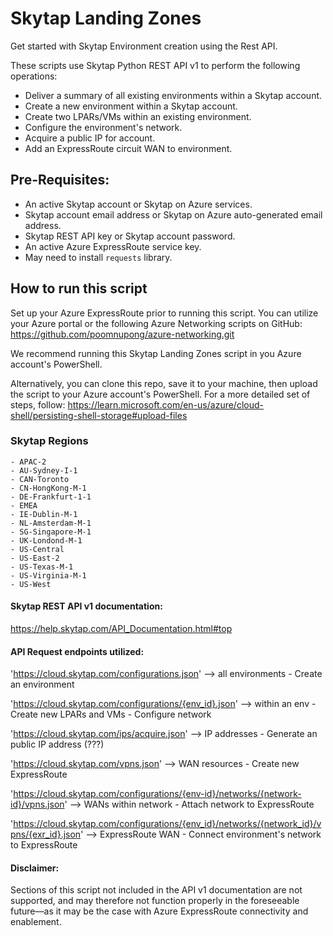 # Skytap Landing Zones #
Get started with Skytap Environment creation using the Rest API.

These scripts use Skytap Python REST API v1 to perform the following operations:
- Deliver a summary of all existing environments within a Skytap account. 
- Create a new environment within a Skytap account.
- Create two LPARs/VMs within an existing environment. 
- Configure the environment's network.
- Acquire a public IP for account.
- Add an ExpressRoute circuit WAN to environment. 

## Pre-Requisites: ##
* An active Skytap account or Skytap on Azure services. 
* Skytap account email address or Skytap on Azure auto-generated email address. 
* Skytap REST API key or Skytap account password.
* An active Azure ExpressRoute service key. 
* May need to install `requests` library.

## How to run this script ##
Set up your Azure ExpressRoute prior to running this script. You can utilize your 
Azure portal or the following Azure Networking scripts on GitHub: 
https://github.com/poomnupong/azure-networking.git

We recommend running this Skytap Landing Zones script in you Azure account's PowerShell. 

Alternatively, you can clone this repo, save it to your machine, 
then upload the script to your Azure account's PowerShell. 
For a more detailed set of steps, follow:
https://learn.microsoft.com/en-us/azure/cloud-shell/persisting-shell-storage#upload-files

### Skytap Regions ###
    - APAC-2
    - AU-Sydney-I-1
    - CAN-Toronto
    - CN-HongKong-M-1 
    - DE-Frankfurt-1-1
    - EMEA
    - IE-Dublin-M-1
    - NL-Amsterdam-M-1 
    - SG-Singapore-M-1
    - UK-Londond-M-1
    - US-Central 
    - US-East-2
    - US-Texas-M-1
    - US-Virginia-M-1
    - US-West

#### Skytap REST API v1 documentation:
https://help.skytap.com/API_Documentation.html#top


#### API Request endpoints utilized: ####
'https://cloud.skytap.com/configurations.json' --> all environments
    - Create an environment

'https://cloud.skytap.com/configurations/{env_id}.json' --> within an env
    - Create new LPARs and VMs
    - Configure network

'https://cloud.skytap.com/ips/acquire.json' --> IP addresses
    - Generate an public IP address (???)

'https://cloud.skytap.com/vpns.json' --> WAN resources
    - Create new ExpressRoute

'https://cloud.skytap.com/configurations/{env-id}/networks/{network-id}/vpns.json' --> WANs within network
    - Attach network to ExpressRoute

'https://cloud.skytap.com/configurations/{env_id}/networks/{network_id}/vpns/{exr_id}.json' --> ExpressRoute WAN
    - Connect environment's network to ExpressRoute




#### Disclaimer: ####
Sections of this script not included in the API v1 documentation are not
supported, and may therefore not function properly in the foreseeable future––as
it may be the case with Azure ExpressRoute connectivity and enablement. 